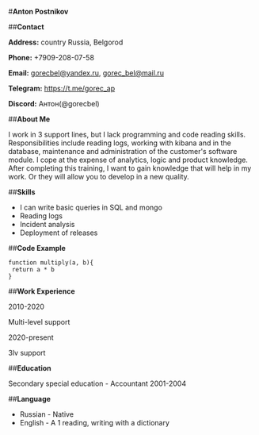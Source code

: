 #**Anton Postnikov**

##**Contact**

**Address:** country Russia, Belgorod

**Phone:** +7909-208-07-58

**Email:** gorecbel@yandex.ru, gorec_bel@mail.ru

**Telegram:** https://t.me/gorec_ap

**Discord:** Антон(@gorecbel)

##**About Me**

I work in 3 support lines, but I lack programming and code reading skills. Responsibilities include reading logs, working with kibana and in the database, maintenance and administration of the customer's software module. I cope at the expense of analytics, logic and product knowledge. After completing this training, I want to gain knowledge that will help in my work. Or they will allow you to develop in a new quality.

##**Skills**

* I can write basic queries in SQL and mongo
* Reading logs
* Incident analysis
* Deployment of releases

##**Code Example**
```
function multiply(a, b){
 return a * b
}
```
##**Work Experience**

2010-2020

Multi-level support

2020-present

3lv support

##**Education**

Secondary special education - Accountant 2001-2004

##**Language**

* Russian - Native
* English - A 1 reading, writing with a dictionary
